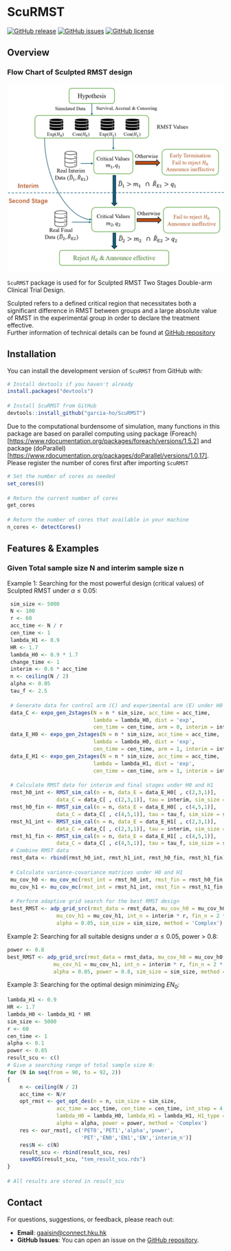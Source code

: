 # ScuRMST

[![GitHub release](https://img.shields.io/github/release/garcia-ho/ScuRMST.svg)](https://github.com/garcia-ho/ScuRMST/releases)
[![GitHub issues](https://img.shields.io/github/issues/garcia-ho/ScuRMST.svg)](https://github.com/garcia-ho/ScuRMST/issues)
[![GitHub license](https://img.shields.io/github/license/garcia-ho/ScuRMST.svg)](https://github.com/garcia-ho/ScuRMST/blob/master/LICENSE)

## Overview

### Flow Chart of Sculpted RMST design
![Flow chart](man/figures/Flow_chart.jpg) 

`ScuRMST` package is used for for Sculpted RMST Two Stages Double-arm Clinical Trial Design.  

Sculpted refers to a defined critical region that necessitates both a significant difference in RMST between groups and a large absolute value of RMST in the experimental group in order to declare the treatment effective.  
Further information of technical details can be found at [GitHub repository](https://github.com/garcia-ho/RMST_Code.git)

## Installation

You can install the development version of `ScuRMST` from GitHub with:

```r
# Install devtools if you haven't already
install.packages("devtools")

# Install ScuRMST from GitHub
devtools::install_github("garcia-ho/ScuRMST")
```
Due to the computational burdensome of simulation, many functions in this package are based on parallel computing using package (Foreach)[https://www.rdocumentation.org/packages/foreach/versions/1.5.2] and package (doParallel)[https://www.rdocumentation.org/packages/doParallel/versions/1.0.17].  
Please register the number of cores first after importing `ScuRMST`  

```r
# Set the number of cores as needed
set_cores(8)  

# Return the current number of cores
get_cores

# Return the number of cores that available in your machine
n_cores <- detectCores()
```
## Features & Examples

### Given Total sample size N and interim sample size n

Example 1: Searching for the most powerful design (critical values) of Sculpted RMST under $\alpha \leq 0.05$:  

```r
 sim_size <- 5000 
 N <- 100
 r <- 60
 acc_time <- N / r
 cen_time <- 1
 lambda_H1 <- 0.9
 HR <- 1.7
 lambda_H0 <- 0.9 * 1.7
 change_time <- 1
 interim <- 0.6 * acc_time
 n <- ceiling(N / 2)
 alpha <- 0.05
 tau_f <- 2.5
 
 # Generate data for control arm (C) and experimental arm (E) under H0 and H1
 data_C <- expo_gen_2stages(N = n * sim_size, acc_time = acc_time, 
                            lambda = lambda_H0, dist = 'exp', 
                            cen_time = cen_time, arm = 0, interim = interim)
 data_E_H0 <- expo_gen_2stages(N = n * sim_size, acc_time = acc_time, 
                            lambda = lambda_H0, dist = 'exp',
                            cen_time = cen_time, arm = 1, interim = interim)
 data_E_H1 <- expo_gen_2stages(N = n * sim_size, acc_time = acc_time, 
                            lambda = lambda_H1, dist = 'exp', 
                            cen_time = cen_time, arm = 1, interim = interim)

 # Calculate RMST data for interim and final stages under H0 and H1
 rmst_h0_int <- RMST_sim_cal(n = n, data_E = data_E_H0[ , c(2,3,1)], 
                data_C = data_C[ , c(2,3,1)], tau = interim, sim_size = sim_size)
 rmst_h0_fin <- RMST_sim_cal(n = n, data_E = data_E_H0[ , c(4,5,1)], 
                data_C = data_C[ , c(4,5,1)], tau = tau_f, sim_size = sim_size)
 rmst_h1_int <- RMST_sim_cal(n = n, data_E = data_E_H1[ , c(2,3,1)], 
                data_C = data_C[ , c(2,3,1)], tau = interim, sim_size = sim_size)
 rmst_h1_fin <- RMST_sim_cal(n = n, data_E = data_E_H1[ , c(4,5,1)], 
                data_C = data_C[ , c(4,5,1)], tau = tau_f, sim_size = sim_size)
 # Combine RMST data
 rmst_data <- rbind(rmst_h0_int, rmst_h1_int, rmst_h0_fin, rmst_h1_fin)

 # Calculate variance-covariance matrices under H0 and H1
 mu_cov_h0 <- mu_cov_mc(rmst_int = rmst_h0_int, rmst_fin = rmst_h0_fin, sim_size = sim_size)
 mu_cov_h1 <- mu_cov_mc(rmst_int = rmst_h1_int, rmst_fin = rmst_h1_fin, sim_size = sim_size)

 # Perform adaptive grid search for the best RMST design
 best_RMST <- adp_grid_src(rmst_data = rmst_data, mu_cov_h0 = mu_cov_h0, 
                mu_cov_h1 = mu_cov_h1, int_n = interim * r, fin_n = 2 * n, 
                alpha = 0.05, sim_size = sim_size, method = 'Complex')
```

Example 2: Searching for all suitable designs under $\alpha \leq 0.05$, power > 0.8:  

 ```r
 power <- 0.8
 best_RMST <- adp_grid_src(rmst_data = rmst_data, mu_cov_h0 = mu_cov_h0, 
                mu_cov_h1 = mu_cov_h1, int_n = interim * r, fin_n = 2 * n, 
                alpha = 0.05, power = 0.8, sim_size = sim_size, method = 'Complex')
 ```

Example 3: Searching for the optimal design minimizing $EN_0$:  

 ```r
lambda_H1 <- 0.9
 HR <- 1.7
 lambda_H0 <- lambda_H1 * HR
 sim_size <- 5000
 r <- 60
 cen_time <- 1
 alpha <- 0.1
 power <- 0.85
 result_scu <- c()
 # Give a searching range of total sample size N:
 for (N in seq(from = 90, to = 92, 2))
 {
     n <- ceiling(N / 2) 
     acc_time <- N/r
     opt_rmst <- get_opt_des(n = n, sim_size = sim_size, 
                 acc_time = acc_time, cen_time = cen_time, int_step = 4, 
                 lambda_H0 = lambda_H0, lambda_H1 = lambda_H1, H1_type = 'PH', 
                 alpha = alpha, power = power, method = 'Complex') 
     res <- our_rmst[, c('PET0','PET1','alpha','power',
                         'PET','EN0','EN1','EN','interim_n')]
     res$N <- c(N)
     result_scu <- rbind(result_scu, res)
     saveRDS(result_scu, "tem_result_scu.rds")
 }

 # All results are stored in result_scu
 ```


## Contact
For questions, suggestions, or feedback, please reach out:

- **Email**: [gaaisin@connect.hku.hk](gaaisin@connect.hku.hk)
- **GitHub Issues**: You can open an issue on the [GitHub repository](https://github.com/garcia-ho/ScuRMST/issues).

